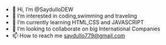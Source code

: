 - 👋 Hi, I’m @SaydulloDEW
- 👀 I’m interested in coding,swimming and traveling
- 🌱 I’m currently learning HTML,CSS and JAVASCRIPT
- 💞️ I’m looking to collaborate on big International Companies
- 📫 How to reach me saydullo779@gmail.com

<!---
SaydulloDEW/SaydulloDEW is a ✨ special ✨ repository because its `README.md` (this file) appears on your GitHub profile.
You can click the Preview link to take a look at your changes.
--->
